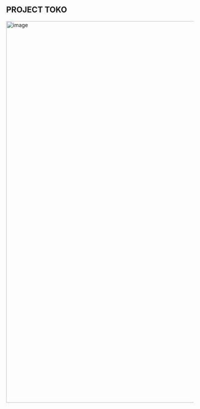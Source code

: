 ## PROJECT TOKO

<img width="1919" height="1021" alt="image" src="https://github.com/user-attachments/assets/522868e8-be8c-4a84-a045-89e8482c1a20" />
